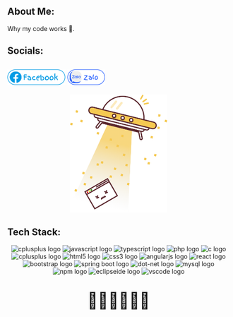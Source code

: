 ## About Me:

Why my code works 🤯.

## Socials:
[<img src="images/Facebook.png" alt="Facebook" height="35"/>](https://www.facebook.com/huy.nhuyen.1447342/) 
[<img src="images/Zalo.png" alt="Facebook" height="35"/>](images/zalo-qr.jpg)
---
<div align="center">
    <img src="images/UPO.png" width="220"/>
</div>

## Tech Stack:

<div align="center">
  <img src="https://img.shields.io/badge/Java-2081E2?logo=openJDK&logoColor=white&style=for-the-badge" height="27" alt="cplusplus logo"  />
  <img src="https://img.shields.io/badge/JavaScript-F7DF1E?logo=javascript&logoColor=white&style=for-the-badge" height="27" alt="javascript logo"  />
  <img src="https://img.shields.io/badge/TypeScript-3178C6?logo=typescript&logoColor=white&style=for-the-badge" height="27" alt="typescript logo"  />
  <img src="https://img.shields.io/badge/PHP-777BB4?logo=php&logoColor=white&style=for-the-badge" height="27" alt="php logo"  />
  <img src="https://img.shields.io/badge/C-00599C?logo=c&logoColor=white&style=for-the-badge" height="27" alt="c logo"  />
  <img src="https://img.shields.io/badge/C++-00599C?logo=cplusplus&logoColor=white&style=for-the-badge" height="27" alt="cplusplus logo"  />
  <img src="https://img.shields.io/badge/HTML5-E34F26?logo=html5&logoColor=white&style=for-the-badge" height="27" alt="html5 logo"  />
  <img src="https://img.shields.io/badge/CSS3-1572B6?logo=css3&logoColor=white&style=for-the-badge" height="27" alt="css3 logo"  />
  <img src="https://img.shields.io/badge/Angular-DD0031?logo=angular&logoColor=white&style=for-the-badge" height="27" alt="angularjs logo"  />
  <img src="https://img.shields.io/badge/React-2DA9D7?logo=react&logoColor=white&style=for-the-badge" height="27" alt="react logo"  />
  <img src="https://img.shields.io/badge/Bootstrap-7952B3?logo=bootstrap&logoColor=white&style=for-the-badge" height="27" alt="bootstrap logo"  />
  <img src="https://img.shields.io/badge/Spring Boot-6DB33F?logo=springboot&logoColor=white&style=for-the-badge" height="27" alt="spring boot logo"  />
  <img src="https://img.shields.io/badge/.NET-512BD4?logo=dotnet&logoColor=white&style=for-the-badge" height="27" alt="dot-net logo"  />
  <img src="https://img.shields.io/badge/MySQL-4479A1?logo=mysql&logoColor=white&style=for-the-badge" height="27" alt="mysql logo"  />
  <img src="https://img.shields.io/badge/npm-CB3837?logo=npm&logoColor=white&style=for-the-badge" height="27" alt="npm logo"  />
  <img src="https://img.shields.io/badge/Eclipse IDE-2C2255?logo=eclipseide&logoColor=white&style=for-the-badge" height="27" alt="eclipseide logo"  />
  <img src="https://img.shields.io/badge/VS Code-007ACC?logo=visualstudiocode&logoColor=white&style=for-the-badge" height="27" alt="vscode logo"  />
</div>

##
<p align="center" style="font-size: 36px">🍁🍄🍂🍌🌵🪻</p>
